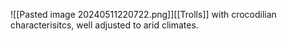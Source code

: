 
![[Pasted image 20240511220722.png]][[Trolls]] with crocodilian characterisitcs, well adjusted to arid climates.